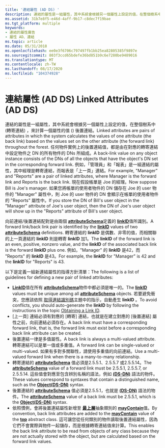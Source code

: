 ```yaml
---
title: '連結屬性 (AD DS) '
description: 連結的屬性是一組屬性，其中系統會根據另一個屬性上設定的值，在整個樹系中 (轉寄連結) ，來計算一個屬性的值 () 後置連結。
ms.assetid: 31b7e8f5-e46d-4aff-9b17-c8dec7f19bae
ms.tgt_platform: multiple
keywords:
- 連結的屬性廣告
- 屬性 AD、連結
ms.topic: article
ms.date: 05/31/2018
ms.openlocfilehash: ee0e3f6706c797497fb1bb25ea82805385f9897e
ms.sourcegitcommit: 803f3ccd65bdefe36bd851b9c6e7280be9489016
ms.translationtype: MT
ms.contentlocale: zh-TW
ms.lasthandoff: 08/17/2020
ms.locfileid: "104374928"
---
```

# <a name="linked-attributes-ad-ds"></a><span data-ttu-id="d6c5c-105">連結屬性 (AD DS) </span><span class="sxs-lookup"><span data-stu-id="d6c5c-105">Linked Attributes (AD DS)</span></span>

<span data-ttu-id="d6c5c-106">連結的屬性是一組屬性，其中系統會根據另一個屬性上設定的值，在整個樹系中 (轉寄連結) ，來計算一個屬性的值 () 後置連結。</span><span class="sxs-lookup"><span data-stu-id="d6c5c-106">Linked attributes are pairs of attributes in which the system calculates the values of one attribute (the back link) based on the values set on the other attribute (the forward link) throughout the forest.</span></span> <span data-ttu-id="d6c5c-107">任何物件實例上的後置連結值，都是由在對應的轉寄連結中設定物件之 DN 的所有物件的 DNs 所組成。</span><span class="sxs-lookup"><span data-stu-id="d6c5c-107">A back-link value on any object instance consists of the DNs of all the objects that have the object's DN set in the corresponding forward link.</span></span> <span data-ttu-id="d6c5c-108">例如，「管理員」和「報表」是一組連結的屬性，其中經理是轉寄連結，而報表是「上一頁」連結。</span><span class="sxs-lookup"><span data-stu-id="d6c5c-108">For example, "Manager" and "Reports" are a pair of linked attributes, where Manager is the forward link and Reports is the back link.</span></span> <span data-ttu-id="d6c5c-109">現在假設帳單是 Joe 的經理。</span><span class="sxs-lookup"><span data-stu-id="d6c5c-109">Now suppose Bill is Joe's manager.</span></span> <span data-ttu-id="d6c5c-110">如果您將帳單的使用者物件的 DN 儲存在 Joe 的 user 物件的 "Manager" 屬性中，則 Joe 的 user 物件的 DN 會顯示在帳單的使用者物件的 "Reports" 屬性中。</span><span class="sxs-lookup"><span data-stu-id="d6c5c-110">If you store the DN of Bill's user object in the "Manager" attribute of Joe's user object, then the DN of Joe's user object will show up in the "Reports" attribute of Bill's user object.</span></span>

<span data-ttu-id="d6c5c-111">向前連結/後置連結配對是由兩個 [**attributeSchema**](/windows/desktop/ADSchema/c-attributeschema)定義的 [**linkID**](/windows/desktop/ADSchema/a-linkid)值所識別。</span><span class="sxs-lookup"><span data-stu-id="d6c5c-111">A forward link/back link pair is identified by the [**linkID**](/windows/desktop/ADSchema/a-linkid) values of two [**attributeSchema**](/windows/desktop/ADSchema/c-attributeschema) definitions.</span></span> <span data-ttu-id="d6c5c-112">轉寄連結的 **linkID** 是偶數、非零的值，而相關聯的上一頁連結的 **linkID** 則是轉寄 **linkID** 加1。</span><span class="sxs-lookup"><span data-stu-id="d6c5c-112">The **linkID** of the forward link is an even, positive, nonzero value, and the **linkID** of the associated back link is the forward **linkID** plus one.</span></span> <span data-ttu-id="d6c5c-113">例如，"Manager" 的 **linkID** 是42，而 "Reports" 的 **linkID** 是43。</span><span class="sxs-lookup"><span data-stu-id="d6c5c-113">For example, the **linkID** for "Manager" is 42 and the **linkID** for "Reports" is 43.</span></span>

<span data-ttu-id="d6c5c-114">以下是定義一組新連結屬性的指導方針清單：</span><span class="sxs-lookup"><span data-stu-id="d6c5c-114">The following is a list of guidelines for defining a new pair of linked attributes:</span></span>

-   <span data-ttu-id="d6c5c-115">[**LinkID**](/windows/desktop/ADSchema/a-linkid)值在所有 [**attributeSchema**](/windows/desktop/ADSchema/c-attributeschema)物件中都必須是唯一的。</span><span class="sxs-lookup"><span data-stu-id="d6c5c-115">The [**linkID**](/windows/desktop/ADSchema/a-linkid) values must be unique among all [**attributeSchema**](/windows/desktop/ADSchema/c-attributeschema) objects.</span></span> <span data-ttu-id="d6c5c-116">若要避免衝突，您應該依照 [取得連結識別碼](obtaining-a-link-id.md)主題中的指示，自動產生 **linkID** 。</span><span class="sxs-lookup"><span data-stu-id="d6c5c-116">To avoid conflicts, you should auto-generate the **linkID** by following the instructions in the topic [Obtaining a Link ID](obtaining-a-link-id.md).</span></span>
-   <span data-ttu-id="d6c5c-117">[上一頁] 連結必須有對應的 [轉寄] 連結，也就是在建立對應的 [後置連結] 屬性之前，向前連結必須存在。</span><span class="sxs-lookup"><span data-stu-id="d6c5c-117">A back link must have a corresponding forward link, that is, the forward link must exist before a corresponding back link attribute can be created.</span></span>
-   <span data-ttu-id="d6c5c-118">後置連結一律是多值屬性。</span><span class="sxs-lookup"><span data-stu-id="d6c5c-118">A back link is always a multi-valued attribute.</span></span> <span data-ttu-id="d6c5c-119">轉寄連結可以是單一值或多重值。</span><span class="sxs-lookup"><span data-stu-id="d6c5c-119">A forward link can be single-valued or multi-valued.</span></span> <span data-ttu-id="d6c5c-120">如果有多對多關聯性，請使用多重值的向前連結。</span><span class="sxs-lookup"><span data-stu-id="d6c5c-120">Use a multi-valued forward link when there is a many-to-many relationship.</span></span>
-   <span data-ttu-id="d6c5c-121">轉寄連結的 [**attributeSchema**](/windows/desktop/ADSchema/c-attributeschema) 值必須是2.5.5.1、2.5.5.7 或2.5.5.14。</span><span class="sxs-lookup"><span data-stu-id="d6c5c-121">The [**attributeSchema**](/windows/desktop/ADSchema/c-attributeschema) value of a forward link must be 2.5.5.1, 2.5.5.7, or 2.5.5.14.</span></span> <span data-ttu-id="d6c5c-122">這些值會對應至包含辨別名稱的語法，例如 [**(DS-DN)**](/windows/desktop/ADSchema/s-object-ds-dn) 語法的物件。</span><span class="sxs-lookup"><span data-stu-id="d6c5c-122">These values correspond to syntaxes that contain a distinguished name, such as the [**Object(DS-DN)**](/windows/desktop/ADSchema/s-object-ds-dn) syntax.</span></span>
-   <span data-ttu-id="d6c5c-123">後置連結的 [**attributeSchema**](/windows/desktop/ADSchema/c-attributeschema) 值必須是2.5.5.1，也就是 [**(DS-DN)**](/windows/desktop/ADSchema/s-object-ds-dn) 語法的物件。</span><span class="sxs-lookup"><span data-stu-id="d6c5c-123">The [**attributeSchema**](/windows/desktop/ADSchema/c-attributeschema) value of a back link must be 2.5.5.1, which is the [**Object(DS-DN)**](/windows/desktop/ADSchema/s-object-ds-dn) syntax.</span></span>
-   <span data-ttu-id="d6c5c-124">依照慣例，會將後置連結屬性新增至 [**最上層**](/windows/desktop/ADSchema/c-top)抽象類別的 [**mayContain**](/windows/desktop/ADSchema/a-maycontain)值。</span><span class="sxs-lookup"><span data-stu-id="d6c5c-124">By convention, back link attributes are added to the [**mayContain**](/windows/desktop/ADSchema/a-maycontain) value of the [**top**](/windows/desktop/ADSchema/c-top) abstract class.</span></span> <span data-ttu-id="d6c5c-125">這可讓您從任何類別的物件讀取後置連結屬性，因為它們不會實際與物件一起儲存，而是根據轉寄連結值來計算。</span><span class="sxs-lookup"><span data-stu-id="d6c5c-125">This enables the back link attribute to be read from objects of any class because they are not actually stored with the object, but are calculated based on the forward link values.</span></span>

 

 